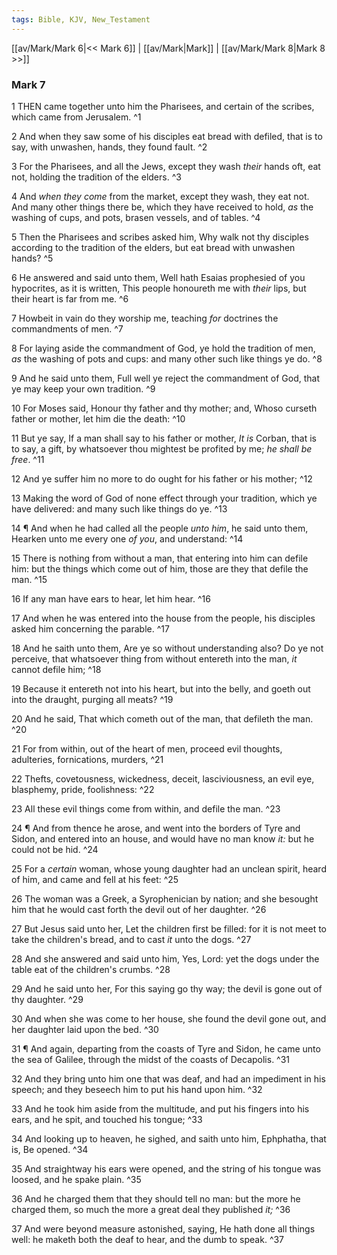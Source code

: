 ```yaml
---
tags: Bible, KJV, New_Testament
---
```


[[av/Mark/Mark 6|<< Mark 6]] | [[av/Mark|Mark]] | [[av/Mark/Mark 8|Mark 8 >>]]

### Mark 7

1 THEN came together unto him the Pharisees, and certain of the scribes, which came from Jerusalem. ^1

2 And when they saw some of his disciples eat bread with defiled, that is to say, with unwashen, hands, they found fault. ^2

3 For the Pharisees, and all the Jews, except they wash _their_ hands oft, eat not, holding the tradition of the elders. ^3

4 And _when_ _they_ _come_ from the market, except they wash, they eat not. And many other things there be, which they have received to hold, _as_ the washing of cups, and pots, brasen vessels, and of tables. ^4

5 Then the Pharisees and scribes asked him, Why walk not thy disciples according to the tradition of the elders, but eat bread with unwashen hands? ^5

6 He answered and said unto them, Well hath Esaias prophesied of you hypocrites, as it is written, This people honoureth me with _their_ lips, but their heart is far from me. ^6

7 Howbeit in vain do they worship me, teaching _for_ doctrines the commandments of men. ^7

8 For laying aside the commandment of God, ye hold the tradition of men, _as_ the washing of pots and cups: and many other such like things ye do. ^8

9 And he said unto them, Full well ye reject the commandment of God, that ye may keep your own tradition. ^9

10 For Moses said, Honour thy father and thy mother; and, Whoso curseth father or mother, let him die the death: ^10

11 But ye say, If a man shall say to his father or mother, _It_ _is_ Corban, that is to say, a gift, by whatsoever thou mightest be profited by me; _he_ _shall_ _be_ _free_. ^11

12 And ye suffer him no more to do ought for his father or his mother; ^12

13 Making the word of God of none effect through your tradition, which ye have delivered: and many such like things do ye. ^13

14 ¶ And when he had called all the people _unto_ _him_, he said unto them, Hearken unto me every one _of_ _you_, and understand: ^14

15 There is nothing from without a man, that entering into him can defile him: but the things which come out of him, those are they that defile the man. ^15

16 If any man have ears to hear, let him hear. ^16

17 And when he was entered into the house from the people, his disciples asked him concerning the parable. ^17

18 And he saith unto them, Are ye so without understanding also? Do ye not perceive, that whatsoever thing from without entereth into the man, _it_ cannot defile him; ^18

19 Because it entereth not into his heart, but into the belly, and goeth out into the draught, purging all meats? ^19

20 And he said, That which cometh out of the man, that defileth the man. ^20

21 For from within, out of the heart of men, proceed evil thoughts, adulteries, fornications, murders, ^21

22 Thefts, covetousness, wickedness, deceit, lasciviousness, an evil eye, blasphemy, pride, foolishness: ^22

23 All these evil things come from within, and defile the man. ^23

24 ¶ And from thence he arose, and went into the borders of Tyre and Sidon, and entered into an house, and would have no man know _it:_ but he could not be hid. ^24

25 For a _certain_ woman, whose young daughter had an unclean spirit, heard of him, and came and fell at his feet: ^25

26 The woman was a Greek, a Syrophenician by nation; and she besought him that he would cast forth the devil out of her daughter. ^26

27 But Jesus said unto her, Let the children first be filled: for it is not meet to take the children's bread, and to cast _it_ unto the dogs. ^27

28 And she answered and said unto him, Yes, Lord: yet the dogs under the table eat of the children's crumbs. ^28

29 And he said unto her, For this saying go thy way; the devil is gone out of thy daughter. ^29

30 And when she was come to her house, she found the devil gone out, and her daughter laid upon the bed. ^30

31 ¶ And again, departing from the coasts of Tyre and Sidon, he came unto the sea of Galilee, through the midst of the coasts of Decapolis. ^31

32 And they bring unto him one that was deaf, and had an impediment in his speech; and they beseech him to put his hand upon him. ^32

33 And he took him aside from the multitude, and put his fingers into his ears, and he spit, and touched his tongue; ^33

34 And looking up to heaven, he sighed, and saith unto him, Ephphatha, that is, Be opened. ^34

35 And straightway his ears were opened, and the string of his tongue was loosed, and he spake plain. ^35

36 And he charged them that they should tell no man: but the more he charged them, so much the more a great deal they published _it;_ ^36

37 And were beyond measure astonished, saying, He hath done all things well: he maketh both the deaf to hear, and the dumb to speak. ^37
